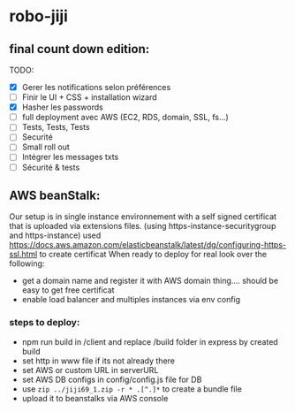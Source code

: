# robo-jiji

## final count down edition:

TODO:

- [x] Gerer les notifications selon préférences
- [ ] Finir le UI + CSS + installation wizard
- [x] Hasher les passwords
- [ ] full deployment avec AWS (EC2, RDS, domain, SSL, fs...)
- [ ] Tests, Tests, Tests
- [ ] Securité
- [ ] Small roll out
- [ ] Intégrer les messages txts
- [ ] Sécurité & tests

## AWS beanStalk:

Our setup is in single instance environnement with a self signed certificat that
is uploaded via extensions files. (using https-instance-securitygroup and https-instance)
used https://docs.aws.amazon.com/elasticbeanstalk/latest/dg/configuring-https-ssl.html to create certificat
When ready to deploy for real look over the following:

- get a domain name and register it with AWS domain thing.... should be easy to get free certificat
- enable load balancer and multiples instances via env config

### steps to deploy:

- npm run build in /client and replace /build folder in express by created build
- set http in www file if its not already there
- set AWS or custom URL in serverURL
- set AWS DB configs in config/config.js file for DB
- use `zip ../jiji69_1.zip -r * .[^.]*` to create a bundle file
- upload it to beanstalks via AWS console
